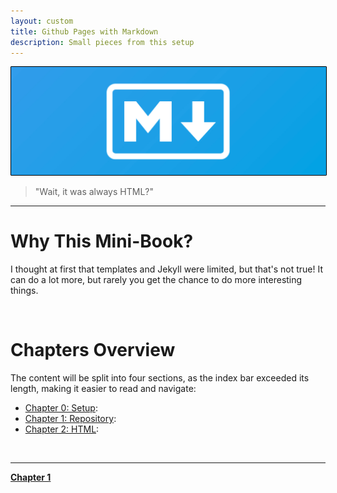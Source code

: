 ```yaml
---
layout: custom
title: Github Pages with Markdown
description: Small pieces from this setup
---
```


<img class="myImg" src="../images/headers/cian-markdown-wallpaper.png" alt="cian-markdown-wallpaper" style="border: 1px solid #000; border-radius: 1px; padding: 0px; cursor: pointer;">

>"Wait, it was always HTML?"

---

# Why This Mini-Book?

I thought at first that templates and Jekyll were limited, but that's not true! It can do a lot more, but rarely you get the chance to do more interesting things.

<br>

# Chapters Overview

The content will be split into four sections, as the index bar exceeded its length, making it easier to read and navigate:

- [Chapter 0: Setup](pages/markdown-chapter-0): 
- [Chapter 1: Repository](/pages/markdown-chapter-1):
- [Chapter 2: HTML](/pages/markdown-chapter-2): 

<br>

---


<div class="ds-button-container">
  <a href="/pages/markdown-chapter-1" class="custom-button left"><strong>Chapter 1</strong></a>
</div>
